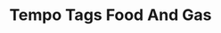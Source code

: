 ---
title: "Tempo Tags Food And Gas"
url: /watson-lake/tempo-tags-food-and-gas/
shop: convenience
---